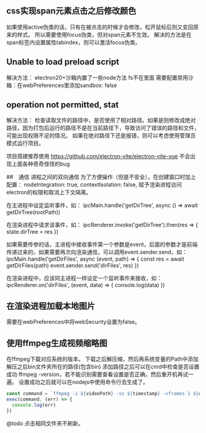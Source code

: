 ## css实现span元素点击之后修改颜色
如果使用active伪类的话，只有在被点击的时候才会修改，松开鼠标后则又变回原来的样式。
所以需要使用focus伪类，但对span元素不生效。
解决的方法是在span标签内设置属性tabindex，则可以激活focus伪类。

## Unable to load preload script
解决方法：
electron20+沙箱内置了一些node方法 fs不在里面 需要配置禁用沙箱：在webPreferences里添加sandbox: false

## operation not permitted, stat
解决方法：
检查读取文件的路径中，是否使用了相对路径。如果是则修改成绝对路径，因为打包后运行的路径不是在当前路径下，导致访问了错误的路径和文件，可能出现权限不足的情况。
如果在绝对路径下还是报错，则可以考虑使用管理员模式运行项目。

项目搭建推荐使用 https://github.com/electron-vite/electron-vite-vue
不会出现上面各种奇奇怪怪的bug

##　通信
进程之间的双向通信
为了方便操作（但是不安全），在创建窗口时加上配置：
nodeIntegration: true,
contextIsolation: false,
赋予渲染进程访问electron的权限和取消上下文隔离。

在主进程中设定监听事件，如：
ipcMain.handle('getDirTree', async () => await getDirTree(rootPath))

在渲染进程中请求该事件，如：
ipcRenderer.invoke('getDirTree').then(res => {
  state.dirTree = res
})

如果需要传参的话，主进程中接收事件第一个参数是event，后面的参数才是前端传递过来的，如果需要再次向渲染通信，可以调用event.sender.send，如：
ipcMain.handle('getDirFiles', async (event, path) => {
  const res = await getDirFiles(path)
  event.sender.send('dirFiles', res)
})

在渲染进程中，应该同主进程一样设定一个监听事件来接收，如：
ipcRenderer.on('dirFiles', (event, data) => {
  console.log(data)
})


## 在渲染进程加载本地图片
需要在webPreferences中将webSecurity设置为false。


## 使用ffmpeg生成视频缩略图
在ffmpeg下载对应系统的版本。
下载之后解压缩，然后再系统变量的Path中添加 解压之后bin文件夹所在的路径(包含bin)
添加路径之后可以在cmd中检查是否设置成功 ffmpeg -version，若不能识别需要查看设置是否正确，然后重开机再试一遍。
设置成功之后就可以在nodejs中使用命令行去生成了。
```js
const command = `ffmpeg -i ${videoPath} -ss ${timestamp} -vframes 1 ${outputPath}`;
exec(command, (err) => {
  console.log(err)
})
```

@todo
点击相同文件夹不刷新。